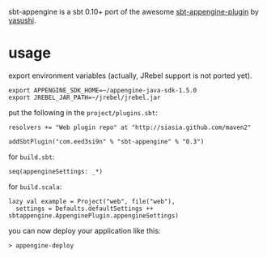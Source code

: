 sbt-appengine is a sbt 0.10+ port of the awesome [sbt-appengine-plugin][1] by [yasushi][2].

usage
=====
export environment variables (actually, JRebel support is not ported yet).

    export APPENGINE_SDK_HOME=~/appengine-java-sdk-1.5.0
    export JREBEL_JAR_PATH=~/jrebel/jrebel.jar

put the following in the `project/plugins.sbt`:

    resolvers += "Web plugin repo" at "http://siasia.github.com/maven2"
    
    addSbtPlugin("com.eed3si9n" % "sbt-appengine" % "0.3")

for `build.sbt`:

    seq(appengineSettings: _*)

for `build.scala`:

    lazy val example = Project("web", file("web"),
      settings = Defaults.defaultSettings ++ sbtappengine.AppenginePlugin.appengineSettings)

you can now deploy your application like this:

    > appengine-deploy

  [1]: https://github.com/Yasushi/sbt-appengine-plugin
  [2]: https://github.com/Yasushi
